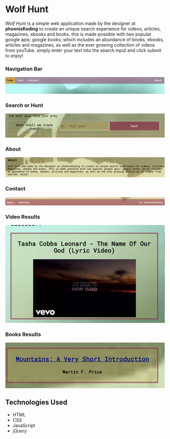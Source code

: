 # Wolf Hunt

*Wolf Hunt* is a simple web application made by the designer at **phoenixKoding** to create an unique search experience for videos, articles, magazines, ebooks and books. this is made possible with two popular google apis: google books; which includes an abundance of books, ebooks, articles and magazines, as well as the ever growing collection of videos from youTube. simply enter your text into the search input and click submit to enjoy!

### Navigation Bar

![Image of Navigation Bar](images/navbar.png)

###  Search or Hunt

![Image of Search Section](images/search.png)

### About

![Image of About Section](images/about.png)

### Contact

![Image of Footer](images/footer.png)

### Video Results

![Image of Video Results](images/video.png)

### Books Results

![Image of Books Results](images/books.png)

## Technologies Used
* HTML
* CSS
* JavaScript
* jQuery